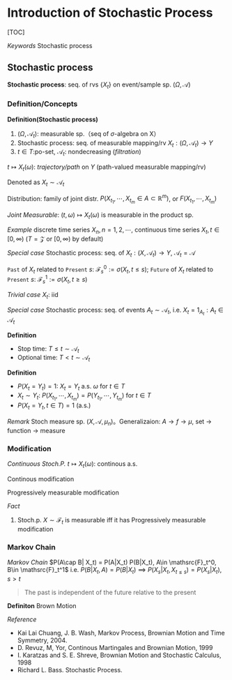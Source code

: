 # Introduction of Stochastic Process

[TOC]

*Keywords* Stochastic process


## Stochastic process

**Stochastic process**: seq. of rvs $\{X_t\}$ on event/sample sp. $(\Omega,\mathscr{A})$

### Definition/Concepts

**Definition(Stochastic process)**

1. $(\Omega,\mathscr{A}_t)$: measurable sp.（seq of $\sigma$-algebra on X）
2. Stochastic process: seq. of measurable mapping/rv $X_t: (\Omega,\mathscr{A}_t)\to Y$
3. $t\in T$:po-set, $\mathscr{A}_t$: nondecreasing (*filtration*)

$t\mapsto X_t(\omega)$: *trajectory/path* on $Y$ (path-valued measurable mapping/rv)

Denoted as $X_t \sim \mathscr{A}_t$

Distribution: family of joint distr. $P(X_{t_1},\cdots,X_{t_m}\in A\subset\mathbb{R}^m)$, or $F(X_{t_1},\cdots,X_{t_m})$

*Joint Measurable*: $(t,\omega)\mapsto X_t(\omega)$ is measurable in the product sp. 

*Example*
discrete time series $X_n, n=1,2,\cdots$, continuous time series $X_t, t\in[0,\infty)$
($T=\mathcal{Z}$ or $[0,\infty)$ by default)

*Special case*
Stochastic process: seq. of $X_t: (X,\mathscr{A}_t)\to Y$, $\mathscr{A}_t=\mathscr{A}$

`Past` of $X_t$ related to `Present` $s$: $\mathscr{F}_s^0 := \sigma(X_t, t\leq s)$;
`Future` of $X_t$ related to `Present` $s$: $\mathscr{F}_s^1 := \sigma(X_t, t\geq s)$

*Trivial case*
$X_t$: iid

*Special case*
Stochastic process: seq. of events $A_t \sim \mathscr{A}_t$, i.e. $X_t=1_{A_t}: A_t\in \mathscr{A}_t$

**Definition**

- Stop time: $T \leq t \sim \mathscr{A}_t$
- Optional time: $T < t \sim \mathscr{A}_t$

**Definition**

- $P(X_t=Y_t)=1$: $X_t=Y_t$ a.s. $\omega$ for $t\in T$
- $X_t\sim Y_t$: $P(X_{t_1},\cdots,X_{t_m})=P(Y_{t_1},\cdots,Y_{t_m})$ for $t\in T$
- $P(X_t=Y_t, t\in T)=1$ (a.s.)

*Remark* Stoch measure sp. $(X,\mathscr{A},\mu_n)$。Generalizaion: $A \to f \to \mu$, set -> function -> measure

### Modification

*Continuous Stoch.P.*
$t\mapsto X_t(\omega)$: continous a.s.

Continous modification

Progressively measurable modification

*Fact*
1. Stoch.p. $X\sim \mathscr{F}_t$ is measurable iff it has Progressively measurable modification


### Markov Chain

*Markov Chain*
$P(A\cap B| X_t) = P(A|X_t) P(B|X_t), A\in \mathsrc{F}_t^0, B\in \mathsrc{F}_t^1$
i.e. $P(B| X_t,A) = P(B|X_t)$
==> $P(X_s|X_t, X_{t\leq s})=P(X_s|X_t), s> t$

> The past is independent of the future relative to the present

**Definiton** Brown Motion



*Reference*

- Kai Lai Chuang, J. B. Wash, Markov Process, Brownian Motion and Time Symmetry, 2004.
- D. Revuz, M, Yor, Continous Martingales and Brownian Motion, 1999
- I. Karatzas and S. E. Shreve, Brownian Motion and Stochastic Calculus, 1998
- Richard L. Bass. Stochastic Process.

